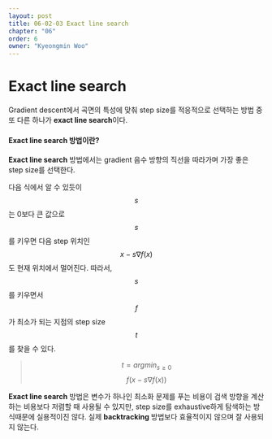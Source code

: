 ```yaml
---
layout: post
title: 06-02-03 Exact line search
chapter: "06"
order: 6
owner: "Kyeongmin Woo"
---
```


# Exact line search

Gradient descent에서 곡면의 특성에 맞춰 step size를 적응적으로 선택하는 방법 중 또 다른 하나가  **exact line search**이다. 

#### Exact line search 방법이란?
**Exact line search** 방법에서는 gradient 음수 방향의 직선을 따라가며 가장 좋은 step size를 선택한다. 

다음 식에서 알 수 있듯이 $$s$$는 0보다 큰 값으로 $$s$$를 키우면 다음 step 위치인 $$x - s \nabla f(x)$$도 현재 위치에서 멀어진다. 따라서, $$s$$를 키우면서 $$f$$가 최소가 되는 지점의 step size $$t$$를 찾을 수 있다.

> $$t = argmin_{s \ge 0}$$ $$f(x - s \nabla f(x) )$$

**Exact line search** 방법은 변수가 하나인 최소화 문제를 푸는 비용이 검색 방향을 계산하는 비용보다 저렴할 때 사용될 수 있지만, step size를 exhaustive하게 탐색하는 방식때문에 실용적이진 않다. 실제 **backtracking** 방법보다 효율적이지 않으며 잘 사용되지 않는다.